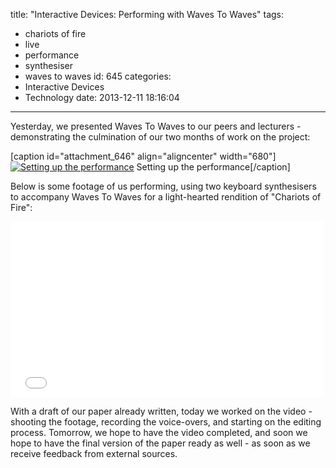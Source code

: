 title: "Interactive Devices: Performing with Waves To Waves"
tags:
  - chariots of fire
  - live
  - performance
  - synthesiser
  - waves to waves
id: 645
categories:
  - Interactive Devices
  - Technology
date: 2013-12-11 18:16:04
---

Yesterday, we presented Waves To Waves to our peers and lecturers - demonstrating the culmination of our two months of work on the project:

[caption id="attachment_646" align="aligncenter" width="680"][![Setting up the performance](http://jh47.com/wp-content/uploads/2013/12/2013-12-10-11.15.30-1024x757.jpg)](http://jh47.com/wp-content/uploads/2013/12/2013-12-10-11.15.30.jpg) Setting up the performance[/caption]

<!-- more -->

Below is some footage of us performing, using two keyboard synthesisers to accompany Waves To Waves for a light-hearted rendition of "Chariots of Fire":

<iframe src="//player.vimeo.com/video/81500664" height="281" width="500" allowfullscreen="" frameborder="0"></iframe>

With a draft of our paper already written, today we worked on the video - shooting the footage, recording the voice-overs, and starting on the editing process. Tomorrow, we hope to have the video completed, and soon we hope to have the final version of the paper ready as well - as soon as we receive feedback from external sources.